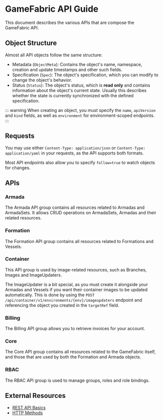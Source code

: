 # GameFabric API Guide

This document describes the various APIs that are compose the GameFabric API.

## Object Structure

Almost all API objects follow the same structure:

* Metadata (`ObjectMeta`): Contains the object's name, namespace, creation and update timestamps and other such fields.
* Specification (`Spec`): The object's specification, which you can modify to change the object's behavior.
* Status (`Status`): The object's status, which is **read only** and contains information about the object's current state.
  Usually this describes whether the state is currently synchronized with the defined specification.

::: warning
When creating an object, you must specify the `name`, `apiVersion` and `kind` fields, as well as `environment` for environment-scoped endpoints.
:::

## Requests

You may use either `Content-Type: application/json` or `Content-Type: application/yaml` in your requests, as the API supports both formats.

Most API endpoints also allow you to specify `follow=true` to watch objects for changes.

## APIs

### Armada

The Armada API group contains all resources related to Armadas and ArmadaSets.
It allows CRUD operations on ArmadaSets, Armadas and their related resources.

### Formation

The Formation API group contains all resources related to Formations and Vessels.

### Container

This API group is used by image-related resources, such as Branches, Images and ImageUpdaters.

The ImageUpdater is a bit special, as you must create it alongside your Armadas and Vessels if you want their container images to be updated automatically.
This is done by using the `POST /api/container/v1/environments/{env}/imageupdaters` endpoint and referencing the object you created in the `targetRef` field.

### Billing

The Billing API group allows you to retrieve invoices for your account.

### Core

The Core API group contains all resources related to the GameFabric itself, and those that are used by both the Formation and Armada objects.

### RBAC

The RBAC API group is used to manage groups, roles and role bindings.

## External Resources

* [REST API Basics](https://www.redhat.com/en/topics/api/what-is-a-rest-api)
* [HTTP Methods](https://restfulapi.net/http-methods/)
